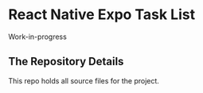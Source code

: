# React Native Expo Task List
Work-in-progress

## The Repository Details
This repo holds all source files for the project.

